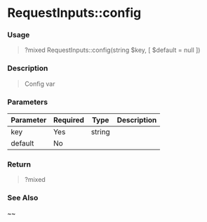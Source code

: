
# RequestInputs::config 

### Usage

> ?mixed RequestInputs::config(string $key, [  $default = null ])

### Description

> Config var

### Parameters

Parameter | Required | Type | Description
------------- |------------- |------------- |------------- 
key | Yes | string |
default | No |  |

### Return
> ?mixed 
### See Also

~~


